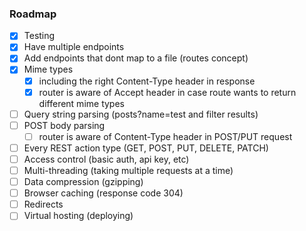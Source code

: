 ### Roadmap

- [x] Testing
- [x] Have multiple endpoints
- [x] Add endpoints that dont map to a file (routes concept)
- [x] Mime types
    - [x] including the right Content-Type header in response
    - [x] router is aware of Accept header in case route wants to return different mime types
- [ ] Query string parsing (posts?name=test and filter results)
- [ ] POST body parsing
    - [ ] router is aware of Content-Type header in POST/PUT request
- [ ] Every REST action type (GET, POST, PUT, DELETE, PATCH)
- [ ] Access control (basic auth, api key, etc)
- [ ] Multi-threading (taking multiple requests at a time)
- [ ] Data compression (gzipping)
- [ ] Browser caching (response code 304)
- [ ] Redirects
- [ ] Virtual hosting (deploying)